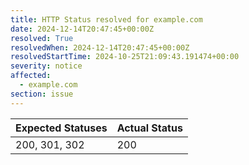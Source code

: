 ```yaml
---
title: HTTP Status resolved for example.com
date: 2024-12-14T20:47:45+00:00Z
resolved: True
resolvedWhen: 2024-12-14T20:47:45+00:00Z
resolvedStartTime: 2024-10-25T21:09:43.191474+00:00
severity: notice
affected:
  - example.com
section: issue
---
```


| Expected Statuses | Actual Status  |
|-------------------|----------------|
| 200, 301, 302 | 200 |
